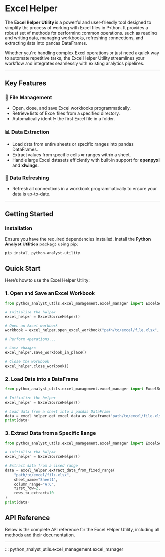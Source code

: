# Excel Helper

The **Excel Helper Utility** is a powerful and user-friendly tool designed to simplify the process of working with Excel files in Python. It provides a robust set of methods for performing common operations, such as reading and writing data, managing workbooks, refreshing connections, and extracting data into pandas DataFrames.

Whether you're handling complex Excel operations or just need a quick way to automate repetitive tasks, the Excel Helper Utility streamlines your workflow and integrates seamlessly with existing analytics pipelines.

---

## Key Features

### 🧰 File Management
- Open, close, and save Excel workbooks programmatically.
- Retrieve lists of Excel files from a specified directory.
- Automatically identify the first Excel file in a folder.

### 📊 Data Extraction
- Load data from entire sheets or specific ranges into pandas DataFrames.
- Extract values from specific cells or ranges within a sheet.
- Handle large Excel datasets efficiently with built-in support for **openpyxl** and **xlwings**.

### 🔄 Data Refreshing
- Refresh all connections in a workbook programmatically to ensure your data is up-to-date.

---

## Getting Started

### Installation

Ensure you have the required dependencies installed. Install the **Python Analyst Utilities** package using pip:

```bash
pip install python-analyst-utility
```

## Quick Start
Here’s how to use the Excel Helper Utility:

### 1. Open and Save an Excel Workbook

```python
from python_analyst_utils.excel_management.excel_manager import ExcelSourceHelper

# Initialize the helper
excel_helper = ExcelSourceHelper()

# Open an Excel workbook
workbook = excel_helper.open_excel_workbook("path/to/excel/file.xlsx", show_sheet=True)

# Perform operations...

# Save changes
excel_helper.save_workbook_in_place()

# Close the workbook
excel_helper.close_workbook()
```

### 2. Load Data into a DataFrame

```python
from python_analyst_utils.excel_management.excel_manager import ExcelSourceHelper

# Initialize the helper
excel_helper = ExcelSourceHelper()

# Load data from a sheet into a pandas DataFrame
data = excel_helper.get_excel_data_as_dataframe("path/to/excel/file.xlsx", sheet_name="Sheet1")
print(data)
```

### 3. Extract Data from a Specific Range

```python
from python_analyst_utils.excel_management.excel_manager import ExcelSourceHelper

# Initialize the helper
excel_helper = ExcelSourceHelper()

# Extract data from a fixed range
data = excel_helper.extract_data_from_fixed_range(
    "path/to/excel/file.xlsx",
    sheet_name="Sheet1",
    column_range="A:C",
    first_row=2,
    rows_to_extract=10
)
print(data)
```

## API Reference
Below is the complete API reference for the Excel Helper Utility, including all methods and their documentation.

---

::: python_analyst_utils.excel_management.excel_manager

